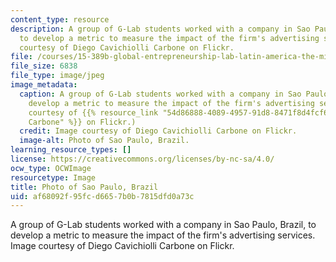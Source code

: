 ```yaml
---
content_type: resource
description: A group of G-Lab students worked with a company in Sao Paulo, Brazil,
  to develop a metric to measure the impact of the firm's advertising services. Image
  courtesy of Diego Cavichiolli Carbone on Flickr.
file: /courses/15-389b-global-entrepreneurship-lab-latin-america-the-middle-east-and-africa-fall-2010/af68092f95fcd6657b0b7815dfd0a73c_15-389bf10-th.jpg
file_size: 6838
file_type: image/jpeg
image_metadata:
  caption: A group of G-Lab students worked with a company in Sao Paulo, Brazil, to
    develop a metric to measure the impact of the firm's advertising services. (Image
    courtesy of {{% resource_link "54d86888-4089-4957-91d8-8471f8d4fcf6" "Diego Cavichiolli
    Carbone" %}} on Flickr.)
  credit: Image courtesy of Diego Cavichiolli Carbone on Flickr.
  image-alt: Photo of Sao Paulo, Brazil.
learning_resource_types: []
license: https://creativecommons.org/licenses/by-nc-sa/4.0/
ocw_type: OCWImage
resourcetype: Image
title: Photo of Sao Paulo, Brazil
uid: af68092f-95fc-d665-7b0b-7815dfd0a73c
---
```

A group of G-Lab students worked with a company in Sao Paulo, Brazil, to develop a metric to measure the impact of the firm's advertising services. Image courtesy of Diego Cavichiolli Carbone on Flickr.